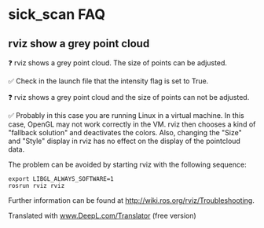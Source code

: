 # sick_scan FAQ

## rviz show a grey point cloud 

:question: rviz shows a grey point cloud. The size of points can be adjusted.

:white_check_mark: Check in the launch file that the intensity flag is set to True. 

:question: rviz shows a grey point cloud and the size of points can not be adjusted.

:white_check_mark: Probably in this case you are running Linux in a virtual machine. In this case, OpenGL may not work correctly in the VM. rviz then chooses a kind of "fallback solution" and deactivates the colors. 
Also, changing the "Size" and "Style" display in rviz has no effect on the display of the pointcloud data.

The problem can be avoided by starting rviz with the following sequence: 

```
export LIBGL_ALWAYS_SOFTWARE=1 
rosrun rviz rviz 
```

Further information can be found at http://wiki.ros.org/rviz/Troubleshooting. 


Translated with www.DeepL.com/Translator (free version)
